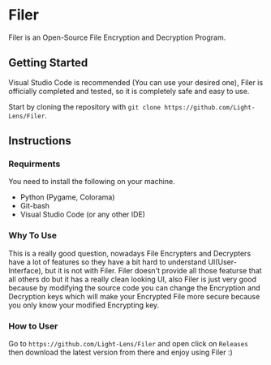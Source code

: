 # Filer
Filer is an Open-Source File Encryption and Decryption Program.

## Getting Started
Visual Studio Code is recommended (You can use your desired one), Filer is officially completed and tested, so it is completely safe and easy to use.

Start by cloning the repository with `git clone https://github.com/Light-Lens/Filer`.

## Instructions
### Requirments
You need to install the following on your machine.<br />
- Python (Pygame, Colorama)
- Git-bash
- Visual Studio Code (or any other IDE)

### Why To Use
This is a really good question, nowadays File Encrypters and Decrypters have a lot of features so they have a bit hard to understand UI(User-Interface), but it is not with Filer. Filer doesn't provide all those featurse that all others do but it has a really clean looking UI, also Filer is just very good because by modifying the source code you can change the Encryption and Decryption keys which will make your Encrypted File more secure because you only know your modified Encrypting key.

### How to User
Go to `https://github.com/Light-Lens/Filer` and open click on `Releases` then download the latest version from there and enjoy using Filer :)
